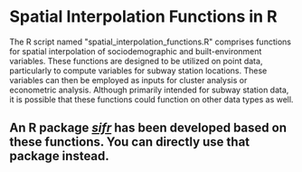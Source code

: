 # Spatial Interpolation Functions in R

The R script named "spatial_interpolation_functions.R" comprises functions for spatial interpolation of sociodemographic and built-environment variables. These functions are designed to be utilized on point data, particularly to compute variables for subway station locations. These variables can then be employed as inputs for cluster analysis or econometric analysis. Although primarily intended for subway station data, it is possible that these functions could function on other data types as well.

## An R package [*sifr*](https://github.com/zehuiyin/sifr) has been developed based on these functions. You can directly use that package instead.
